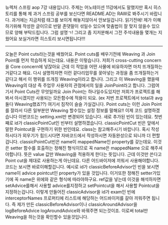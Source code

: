 뉴렉처 스프링 aop 7강 내용입니다. 주제는 어노테이션 11강에서도 말했지만 혹시 히스토리를 통해 제 과거 스프링 공부를 보신다면
README.AD는 RAW로 봐주시기 바랍니다. 과거에는 지금처럼 태그를 보이게 해놓지않아서 안보일겁니다.
읽기전에! 제가 이해하기위해 작성한 글이므로 반말 존댓말이 섞일수 있으며 맞춤법이 잘 맞지 않을수 있으므로 양해 부탁드립니다. 그럼 설명ㄱ!
그리고 좀 지저분해서 그전 주석내용들 몇개는 지웠어요 보실거라면 히스토리 보시면됩니다!!!

---------------------------------------------------------------------------------------------------------
오늘은 Point cuts라는것을 배웠어요. Point cuts를 배우기전에 Weaving 과 Join Point를 먼저 학습하게 되는데요. 내용은 이렇습니다. 저희가 cross-cutting concern을 Core concern에 넣잖아요 근데 이 작업을 어떤 사물에 비유하자면 마치 뜨개질하는거같다고 해요. 
다시 설명하자면 이런 겉다리업무를 꽂아넣는 과정을 좀 뜨개질하는거 같다고 해서 이 행위를
뜨개징 Weaving이라고 합니다. 그리고 이 Weaving을 했을때 Weaving의 대상 즉 주업무 사용자의 관점에서의 일을 JoinPoint라고 합니다. 그럼여기서 Point Cuts란 무엇일까요
Join Point는 하나일수도있지만 저희가 프로젝트를 해봐서 아시겠지만 사용되는 모든함수에 적용이 되요. (ex 저번 프로젝트에서 total과 avg둘다 Weaving했죠??) 여기서 짐작이 슬슬 가실겁니다.
Point cuts는 이런 Join Point를 잘라서 다른 일부분만 Weaving 할수있는 설정 정보를 말해요!!
이제 코드 설명하겠습니다 이번코드는 setting.xml만 변경되어 있습니다.
새로 추가된 빈이 있는데요. 첫번째로 id가 classicPointCut인 빈부터 설명하겠습니다. 
classicPointCut 빈은 앞에서 말한 Pointcut을 구현하기 위한 빈인데요. class는 참고해주시기 바랍니다. 혹시 작성하시다가 외우기가 힘드시다면 자바코드에서 작성하시면 자동완성으로 되니까 더 편할겁니다.
classicPointCut빈은 name이 mappedName인 property를 갖는데요. 이것은 setter 함수를 호출하는 정해진 형식이므로 꼭 name은 mappedName 으로 해주셔야합니다. 뜻은 value 값만 Weaving을 적용하게 한다는 뜻입니다. 근데 이것만 쓴다고 Point cut을 제대로 사용하는게 아닌데요.
다른 어드바이저에 끼워서 사용해야합니다. 코드는 보시면 바로이해할겁니다. 예시로 id가 classicBeforeAdvisor인 빈을 보시면 name이 advice pointcut인 property가 있을 것입니다. 
이거또한 정해진 setter가있기에 꼭 name은 위에와 같은 형식에 따라야하구요. ref값을 넣는데 이것을 해석하자면 setAdvice를해서 사용할 advice를지정하고 setPointcut을 해서 사용할 Pointcut을 지정하는겁니다.
이렇게 만들어진 classicAdvisor을 id가 exam인 빈에 interceptorNames 프로퍼티에 리스트에
해당하는 어드바이저를 갈아 끼워주면 됩니다. 즉 제가 만든 classicBeforeAdvisor이나 classicAroundAdvisor을 logBeforeAdvice logAroundAdvice와 바꿔주면 되는것이죠. 이로써 total만 Weaving을 하는것을 확인할수 있을것입니다.

